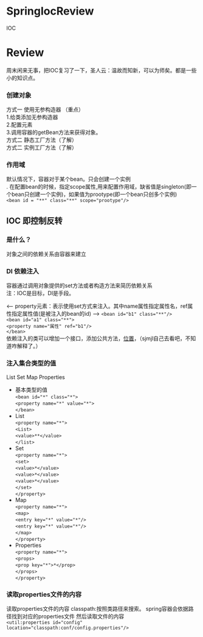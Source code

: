 # SpringIocReview
IOC
# Review
周末闲来无事，把IOC复习了一下，圣人云：温故而知新，可以为师矣。都是一些小的知识点。
### 创建对象
方式一 使用无参构造器 （重点）<br>
1.给类添加无参构造器<br>
2.配置<bean>元素<br>
3.调用容器的getBean方法来获得对象。<br>
方式二 静态工厂方法（了解）<br>
方式二 实例工厂方法（了解）<br>
### 作用域
默认情况下，容器对于某个bean。只会创建一个实例 <br>.
在配置bean的时候，指定scope属性,用来配置作用域，缺省值是singleton(即一个bean只创建一个实例)，如果值为prootype(即一个bean只创多个实例)<br>
`<bean id = "**" class="**" scope="prootype"/>`
## IOC 即控制反转
### 是什么？
对象之间的依赖关系由容器来建立 <br>
### DI 依赖注入
容器通过调用对象提供的set方法或者构造方法来简历依赖关系<br>
注：IOC是目标，DI是手段。<br>

<-- property元素：表示使用set方式来注入。其中name属性指定属性名，ref属性指定属性值(是被注入的bean的id) -->
`<bean id="b1" class="**"/>`<br>
`<bean id="a1" class="**">`<br>
`<property name="属性" ref="b1"/>`<br>
`</bean>`<br>
依赖注入的类可以增加一个接口，添加公共方法，[位置](https://github.com/sanjiaomaojl/SpringIocReview/blob/master/src/IOC/IB.java)，（sjmjl自己去看吧，不知道咋解释了。）
### 注入集合类型的值 
List Set Map Properties<br>
- 基本类型的值<br>
`<bean id="*" class="*">`<br>
`<property name="*" value="*">`<br>
`</bean>`<br>
- List<br>
`<property name="*">`<br>
`<List>`<br>
`<value>**</value>`<br>
`</list>`<br>
- Set <br>
    `<property name="*">`<br>
    `<set>`<br>
    `<value>*</value>`<br>
    `<value>*</value>`<br>
    `<value>*</value>`<br>
    `</set>`<br>
    `</property>`<br>
- Map<br>
`<property name="*">`<br>
`<map>`<br>
`<entry key="*" value="*"/>`<br>
`<entry key="*" value="*"/>`<br>
`</map>`<br>
`</property>`<br>
- Properties<br>
`<property name="*">`<br>
`<props>`<br>
`<prop key="*">*</prop>`<br>
`</props>`<br>
`</property>`<br>
### 读取properties文件的内容
读取properties文件的内容
        classpath:按照类路径来搜索。
        spring容器会依据路径找到对应的properties文件
        然后读取文件的内容<br>
`<util:properties id="config" location="classpath:conf/config.properties"/>`
